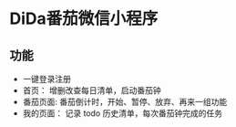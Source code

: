 # DiDa番茄微信小程序
## 功能
- 一键登录注册
- 首页： 增删改查每日清单，启动番茄钟
- 番茄页面: 番茄倒计时，开始、暂停、放弃、再来一组功能
- 我的页面： 记录 todo 历史清单，每次番茄钟完成的任务
